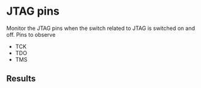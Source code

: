 # JTAG pins 

Monitor the JTAG pins when the switch related to JTAG is switched on and off. Pins to observe 
- TCK
- TDO
- TMS

## Results 
